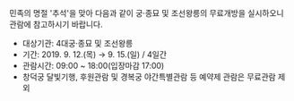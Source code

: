 민족의 명절 '추석'을 맞아 다음과 같이 궁·종묘 및 조선왕릉의 무료개방을 실시하오니 관람에 참고하시기 바랍니다.

- 대상기관: 4대궁·종묘 및 조선왕릉
- 기간: 2019. 9. 12.(목) → 9. 15.(일) / 4일간
- 관람시간: 09:00 ~ 18:00(입장마감 17:00)
- 창덕궁 달빛기행, 후원관람 및 경복궁 야간특별관람 등 예약제 관람은 무료관람 제외